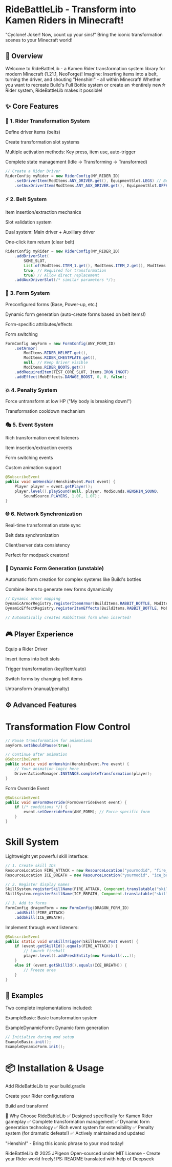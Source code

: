 # RideBattleLib - Transform into Kamen Riders in Minecraft!
"Cyclone! Joker! Now, count up your sins!"
Bring the iconic transformation scenes to your Minecraft world!

## 🎯 Overview
Welcome to RideBattleLib - a Kamen Rider transformation system library for modern Minecraft (1.21.1, NeoForge)! Imagine:
Inserting items into a belt, turning the driver, and shouting "Henshin!" - all within Minecraft!
Whether you want to recreate Build's Full Bottle system or create an ☆entirely new☆ Rider system, RideBattleLib makes it possible!

## ✨ Core Features
### 🧩 1. Rider Transformation System
Define driver items (belts)

Create transformation slot systems

Multiple activation methods: Key press, item use, auto-trigger

Complete state management (Idle → Transforming → Transformed)

```java
// Create a Rider Driver
RiderConfig myRider = new RiderConfig(MY_RIDER_ID)
    .setDriverItem(ModItems.ANY_DRIVER.get(), EquipmentSlot.LEGS) // Belt on legs
    .setAuxDriverItem(ModItems.ANY_AUX_DRIVER.get(), EquipmentSlot.OFFHAND); // Secondary driver in offhand
```
### ⚡ 2. Belt System
Item insertion/extraction mechanics

Slot validation system

Dual system: Main driver + Auxiliary driver

One-click item return (clear belt)

```java
RiderConfig myRider = new RiderConfig(MY_RIDER_ID)
    .addDriverSlot(
        SOME_SLOT,
        List.of(ModItems.ITEM_1.get(), ModItems.ITEM_2.get(), ModItems.ITEM_3.get()),
        true, // Required for transformation
        true) // Allow direct replacement
    .addAuxDriverSlot(/* similar parameters */);
```
### 🔮 3. Form System
Preconfigured forms (Base, Power-up, etc.)

Dynamic form generation (auto-create forms based on belt items!)

Form-specific attributes/effects

Form switching

```java
FormConfig anyForm = new FormConfig(ANY_FORM_ID)
    .setArmor(
        ModItems.RIDER_HELMET.get(),
        ModItems.RIDER_CHESTPLATE.get(),
        null, // Keep driver visible
        ModItems.RIDER_BOOTS.get())
    .addRequiredItem(TEST_CORE_SLOT, Items.IRON_INGOT)
    .addEffect(MobEffects.DAMAGE_BOOST, 0, 0, false);
```
### 💥 4. Penalty System
Force untransform at low HP ("My body is breaking down!")

Transformation cooldown mechanism

### 🎭 5. Event System
Rich transformation event listeners

Item insertion/extraction events

Form switching events

Custom animation support

```java
@SubscribeEvent
public void onHenshin(HenshinEvent.Post event) {
    Player player = event.getPlayer();
    player.level().playSound(null, player, ModSounds.HENSHIN_SOUND, 
        SoundSource.PLAYERS, 1.0F, 1.0F);
}
```
### 🌐 6. Network Synchronization
Real-time transformation state sync

Belt data synchronization

Client/server data consistency

Perfect for modpack creators!

### 🚀 Dynamic Form Generation (unstable)
Automatic form creation for complex systems like Build's bottles

Combine items to generate new forms dynamically

```java
// Dynamic armor mapping
DynamicArmorRegistry.registerItemArmor(BuildItems.RABBIT_BOTTLE, ModItems.RABBIT_ELEMENT.get());
DynamicEffectRegistry.registerItemEffects(BuildItems.RABBIT_BOTTLE, MobEffects.JUMP);

// Automatically creates RabbitTank form when inserted!
```
## 🎮 Player Experience
Equip a Rider Driver

Insert items into belt slots

Trigger transformation (key/item/auto)

Switch forms by changing belt items

Untransform (manual/penalty)

## ⚙️ Advanced Features
# Transformation Flow Control
```java
// Pause transformation for animations
anyForm.setShouldPause(true);

// Continue after animation
@SubscribeEvent
public static void onHenshin(HenshinEvent.Pre event) {
    // Your animation logic here
    DriverActionManager.INSTANCE.completeTransformation(player);
}
```
Form Override Event
```java
@SubscribeEvent
public void onFormOverride(FormOverrideEvent event) {
    if (/* conditions */) {
        event.setOverrideForm(ANY_FORM); // Force specific form
    }
}
```
# Skill System
Lightweight yet powerful skill interface:

```java
// 1. Create skill IDs
ResourceLocation FIRE_ATTACK = new ResourceLocation("yourmodid", "fire_attack");
ResourceLocation ICE_BREATH = new ResourceLocation("yourmodid", "ice_breath");

// 2. Register display names
SkillSystem.registerSkillName(FIRE_ATTACK, Component.translatable("skill.fire_attack"));
SkillSystem.registerSkillName(ICE_BREATH, Component.translatable("skill.ice_breath"));

// 3. Add to forms
FormConfig dragonForm = new FormConfig(DRAGON_FORM_ID)
    .addSkill(FIRE_ATTACK)
    .addSkill(ICE_BREATH);
```
Implement through event listeners:
```java
@SubscribeEvent
public static void onSkillTrigger(SkillEvent.Post event) {
    if (event.getSkillId().equals(FIRE_ATTACK)) {
        // Launch fireball
        player.level().addFreshEntity(new Fireball(...));
    } 
    else if (event.getSkillId().equals(ICE_BREATH)) {
        // Freeze area
    }
}
```
## 🧪 Examples
Two complete implementations included:

ExampleBasic: Basic transformation system

ExampleDynamicForm: Dynamic form generation

```java
// Initialize during mod setup
ExampleBasic.init();
ExampleDynamicForm.init();
```
# 📦 Installation & Usage
Add RideBattleLib to your build.gradle

Create your Rider configurations

Build and transform!

🌟 Why Choose RideBattleLib
✅ Designed specifically for Kamen Rider gameplay
✅ Complete transformation management
✅ Dynamic form generation technology
✅ Rich event system for extensibility
✅ Penalty system (for dramatic defeats!)
✅ Actively maintained and updated

"Henshin!" - Bring this iconic phrase to your mod today!

RideBattleLib © 2025 JPigeon
Open-sourced under MIT License - Create your Rider world freely!
PS: README translated with help of Deepseek
